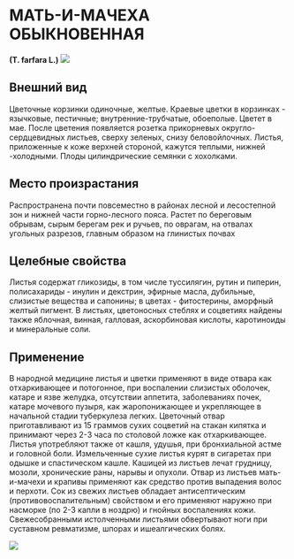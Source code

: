 # МАТЬ-И-МАЧЕХА ОБЫКНОВЕННАЯ
**(T. farfara L.)**
![](Мать-и-мачеха%20обыкновенная1.jpg)

## Внешний вид
Цветочные корзинки одиночные, желтые. Краевые цветки в корзинках - язычковые, пестичные; внутренние-трубчатые, обоеполые. Цветет в мае. После цветения появляется розетка прикорневых округло-сердцевидных листьев, сверху зеленых, снизу беловойлочных. Листья, приложенные к коже верхней стороной, кажутся теплыми, нижней -холодными. Плоды цилиндрические семянки с хохолками.

## Место произрастания
Распространена почти повсеместно в районах лесной и лесостепной зон и нижней части горно-лесного пояса. Растет по береговым обрывам, сырым берегам рек и ручьев, по оврагам, на отвалах угольных разрезов, главным образом на глинистых почвах      

## Целебные свойства
Листья содержат гликозиды, в том числе туссилягин, рутин и пиперин, полисахариды - инулин и декстрин, эфирные масла, дубильные, слизистые вещества и сапонины; в цветах - фитостерины, аморфный желтый пигмент. В листьях, цветоносных стеблях и соцветиях найдены также яблочная, винная, галловая, аскорбиновая кислоты, каротиноиды и минеральные соли.

## Применение
В народной медицине листья и цветки применяют в виде отвара как отхаркивающее и потогонное, при воспалении слизистых оболочек, катаре и язве желудка, отсутствии аппетита, заболеваниях почек, катаре мочевого пузыря, как жаропонижающее и укрепляющее в начальной стадии туберкулеза легких. Цветочный отвар приготавливают из 15 граммов сухих соцветий на стакан кипятка и принимают через 2-3 часа по столовой ложке как отхаркивающее. Листья употребляют также от кашля, удушья, при бронхиальной астме и головной боли. Измельченные сухие листья курят в сигаретах при одышке и спастическом кашле. Кашицей из листьев лечат грудницу, мозоли, хронические раны, нарывы и опухоли. Отвар из листьев мать-и-мачехи и крапивы применяют как средство против выпадения волос и перхоти. Сок из свежих листьев обладает антисептическим (противовоспалительным) свойством и его применяют наружно при насморке (по 2-3 капли в ноздрю) и гнойных воспалениях кожи. Свежесобранными истолченными листьями обвертывают ноги при суставном ревматизме, шпорах и ишеалгических болях.

![](Мать-и-мачеха%20обыкновенная.jpg)

  